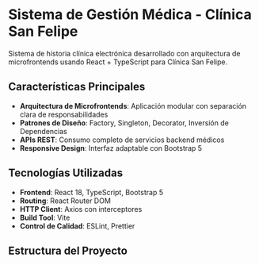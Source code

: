 # Sistema de Gestión Médica - Clínica San Felipe

Sistema de historia clínica electrónica desarrollado con arquitectura de microfrontends usando React + TypeScript para Clínica San Felipe.

## Características Principales

- **Arquitectura de Microfrontends**: Aplicación modular con separación clara de responsabilidades
- **Patrones de Diseño**: Factory, Singleton, Decorator, Inversión de Dependencias
- **APIs REST**: Consumo completo de servicios backend médicos
- **Responsive Design**: Interfaz adaptable con Bootstrap 5

## Tecnologías Utilizadas

- **Frontend**: React 18, TypeScript, Bootstrap 5
- **Routing**: React Router DOM
- **HTTP Client**: Axios con interceptores
- **Build Tool**: Vite
- **Control de Calidad**: ESLint, Prettier

## Estructura del Proyecto